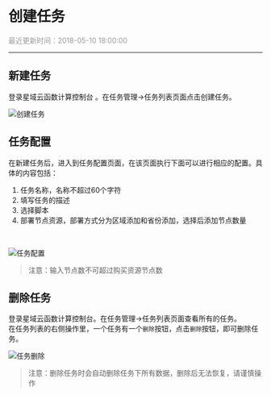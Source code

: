 # **创建任务**

<font color="#999999">最近更新时间：2018-05-10 18:00:00</font>

<hr class="page-header-hr"/>


## **新建任务**

登录星域云函数计算控制台 。在任务管理->任务列表页面点击创建任务。
<br>

![创建任务](/themes/daux/img/2/chuangjianrenwu.png)

## **任务配置** 

在新建任务后，进入到任务配置页面，在该页面执行下面可以进行相应的配置。具体的内容包括：

1. 任务名称，名称不超过60个字符
2. 填写任务的描述
3. 选择脚本
4. 部署节点资源，部署方式分为区域添加和省份添加，选择后添加节点数量
<br>

![任务配置](/themes/daux/img/2/renwupeizhi.png)

>注意：输入节点数不可超过购买资源节点数
 
## **删除任务**

登录星域云函数计算控制台。在任务管理->任务列表页面查看所有的任务。<br>
在任务列表的右侧操作里，一个任务有一个`删除`按钮，点击`删除`按钮，即可删除任务。<br>

![任务删除](/themes/daux/img/2/renwushanchu.png)

>注意：删除任务时会自动删除任务下所有数据，删除后无法恢复，请谨慎操作